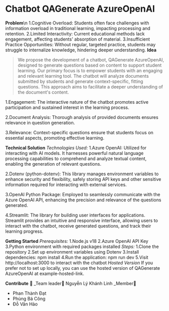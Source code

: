 # Chatbot QAGenerate AzureOpenAI

**Problem**\n
1.Cognitive Overload: Students often face challenges with information overload in traditional learning, impacting processing and retention.
2.Limited Interactivity: Current educational methods lack engagement, affecting students' absorption of material.
3.Insufficient Practice Opportunities: Without regular, targeted practice, students may struggle to internalize knowledge, hindering deeper understanding.
**Idea**
>We propose the development of a chatbot, QAGenerate AzureOpenAI, designed to generate questions based on content to support student learning.
>Our primary focus is to empower students with an engaging and relevant learning tool. The chatbot will analyze documents submitted by students and generate context-specific, fitting questions. This approach aims to facilitate a deeper understanding of the document's content.

1.Engagement: The interactive nature of the chatbot promotes active participation and sustained interest in the learning process.

2.Document Analysis: Thorough analysis of provided documents ensures relevance in question generation.

3.Relevance: Context-specific questions ensure that students focus on essential aspects, promoting effective learning.

**Technical Solution**
_Technologies Used:_
1.Azure OpenAI: Utilized for interacting with AI models. It harnesses powerful natural language processing capabilities to comprehend and analyze textual content, enabling the generation of relevant questions.

2.Dotenv (python-dotenv): This library manages environment variables to enhance security and flexibility, safely storing API keys and other sensitive information required for interacting with external services.

3.OpenAI Python Package: Employed to seamlessly communicate with the Azure OpenAI API, enhancing the precision and relevance of the questions generated.

4.Streamlit: The library for building user interfaces for applications. Streamlit provides an intuitive and responsive interface, allowing users to interact with the chatbot, receive generated questions, and track their learning progress.

**Getting Started**
_Prerequisites:_
1.Node.js v18
2.Azure OpenAI API Key
3.Python environment with required packages installed
_Steps:_
1.Clone the repository
2.Set up environment variables using Dotenv
3.Install dependencies: npm install
4.Run the application: npm run dev
5.Visit http://localhost:3000 to interact with the chatbot
_Hosted Version_
If you prefer not to set up locally, you can use the hosted version of QAGenerate AzureOpenAI at example-hosted-link.

**Contribute** 🤝
_Team leader🥇 
Nguyễn Lý Khánh Linh 
_Member🥈
+ Phan Thành Đạt
+ Phùng Bá Công
+ Đỗ Văn Hảo
